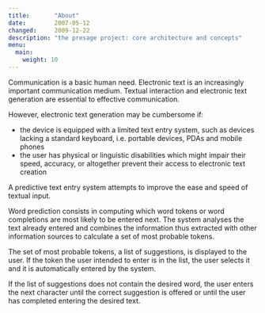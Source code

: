 ```yaml
---
title:       "About"
date:        2007-05-12
changed:     2009-12-22
description: "the presage project: core architecture and concepts"
menu:
  main:
    weight: 10
---
```


Communication is a basic human need. Electronic text is an increasingly important communication medium. Textual interaction and electronic text generation are essential to effective communication.

However, electronic text generation may be cumbersome if:

  * the device is equipped with a limited text entry system, such as devices lacking a standard keyboard, i.e. portable devices, PDAs and mobile phones
  * the user has physical or linguistic disabilities which might impair their speed, accuracy, or altogether prevent their access to electronic text creation

A predictive text entry system attempts to improve the ease and speed of textual input.

Word prediction consists in computing which word tokens or word completions are most likely to be entered next. The system analyses the text already entered and combines the information thus extracted with other information sources to calculate a set of most probable tokens.

The set of most probable tokens, a list of suggestions, is displayed to the user. If the token the user intended to enter is in the list, the user selects it and it is automatically entered by the system.

If the list of suggestions does not contain the desired word, the user enters the next character until the correct suggestion is offered or until the user has completed entering the desired text.
